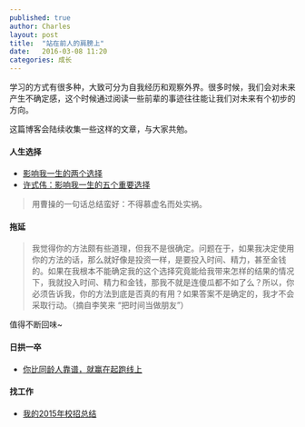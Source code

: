 ```yaml
---
published: true
author: Charles
layout: post
title:  "站在前人的肩膀上"
date:   2016-03-08 11:20
categories: 成长
---
```


学习的方式有很多种，大致可分为自我经历和观察外界。很多时候，我们会对未来产生不确定感，这个时候通过阅读一些前辈的事迹往往能让我们对未来有个初步的方向。

这篇博客会陆续收集一些这样的文章，与大家共勉。

#### 人生选择

 - [影响我一生的两个选择][1]
 - [许式伟：影响我一生的五个重要选择][2]

> 用曹操的一句话总结蛮好：不得慕虚名而处实祸。

#### 拖延
> 我觉得你的方法颇有些道理，但我不是很确定。问题在于，如果我决定使用你的方法的话，那么就好像是投资一样，是要投入时间、精力，甚至金钱的。如果在我根本不能确定我的这个选择究竟能给我带来怎样的结果的情况下，我就投入时间、精力和金钱，那我不就是连傻瓜都不如了么？所以，你必须告诉我，你的方法到底是否真的有用？如果答案不是确定的，我才不会采取行动。（摘自李笑来 “把时间当做朋友”）

值得不断回味~

#### 日拱一卒
- [你比同龄人靠谱，就赢在起跑线上][4]

#### 找工作

- [我的2015年校招总结][3]

  [1]: http://yanyiwu.com/life/2014/10/11/choices-change-my-life.html
  [2]: http://blog.jobbole.com/78246/
  [3]: http://lixinzhang.github.io/wo-de-2015nian-xiao-zhao-zong-jie.html
  [4]: http://unee.wang/post/20151216flaky